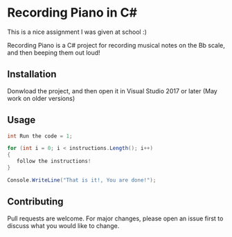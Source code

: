 # Recording Piano in C#

This is a nice assignment I was given at school :)

Recording Piano is a C# project for recording musical notes on the Bb scale, and then beeping them out loud!

## Installation

Donwload the project, and then open it in Visual Studio 2017 or later (May work on older versions)


## Usage

```csharp
int Run the code = 1;

for (int i = 0; i < instructions.Length(); i++)
{
   follow the instructions!
}

Console.WriteLine("That is it!, You are done!");

```

## Contributing

Pull requests are welcome. For major changes, please open an issue first
to discuss what you would like to change.

